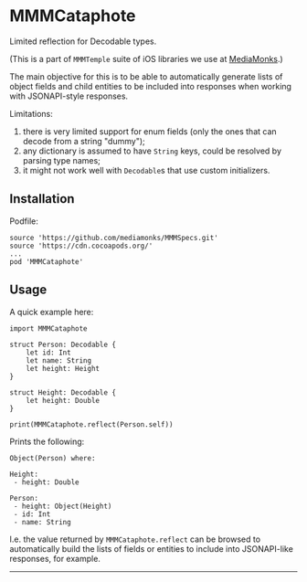 # MMMCataphote

Limited reflection for Decodable types.

(This is a part of `MMMTemple` suite of iOS libraries we use at [MediaMonks](https://www.mediamonks.com/).)

The main objective for this is to be able to automatically generate lists of object fields and child entities to be
included into responses when working with JSONAPI-style responses.

Limitations:
1) there is very limited support for enum fields (only the ones that can decode from a string "dummy");
2) any dictionary is assumed to have `String` keys, could be resolved by parsing type names;
3) it might not work well with `Decodable`s that use custom initializers.

## Installation

Podfile:

```
source 'https://github.com/mediamonks/MMMSpecs.git'
source 'https://cdn.cocoapods.org/'
...
pod 'MMMCataphote'
```

## Usage

A quick example here:

	import MMMCataphote
	
	struct Person: Decodable {
		let id: Int
		let name: String
		let height: Height
	}
	
	struct Height: Decodable {
		let height: Double
	}
	
	print(MMMCataphote.reflect(Person.self))

Prints the following:

	Object(Person) where:
	
	Height:
	 - height: Double
	
	Person:
	 - height: Object(Height)
	 - id: Int
	 - name: String

I.e. the value returned by `MMMCataphote.reflect` can be browsed to automatically build the lists of fields or entities
to include into JSONAPI-like responses, for example.

---

